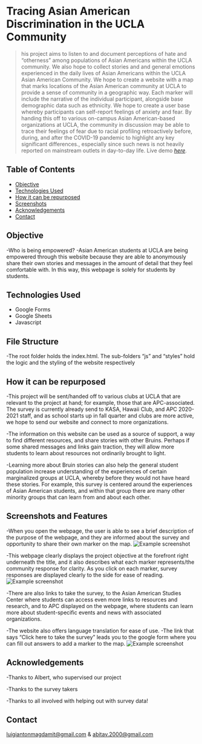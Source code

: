 # Tracing Asian American Discrimination in the UCLA Community
> his project aims to listen to and document perceptions of hate and “otherness” among populations of Asian Americans within the UCLA community. We also hope to collect stories and and general emotions experienced in the daily lives of Asian Americans within the UCLA Asian American Community. We hope to create a website with a map that marks locations of the Asian American community at UCLA to provide a sense of community in a geographic way. Each marker will include the narrative of the individual participant, alongside base demographic data such as ethnicity. We hope to create a user base whereby participants can self-report feelings of anxiety and fear. By handing this off to various on-campus Asian American-based organizations at UCLA, the community in discussion may be able to trace their feelings of fear due to racial profiling retroactively before, during, and after the COVID-19 pandemic to highlight any key significant differences., especially since such news is not heavily reported on mainstream outlets in day-to-day life.
> Live demo [_here_](https://luigimagdamitucla.github.io/musical-lamp/project/). <!-- If you have the project hosted somewhere, include the link here. -->

## Table of Contents
* [Objective](#objective)
* [Technologies Used](#technologies-used)
* [How it can be repurposed](#how-it-can-be-repurposed)
* [Screenshots](#screenshots-and-features)
* [Acknowledgements](#acknowledgements)
* [Contact](#contact)
<!-- * [License](#license) -->


## Objective
-Who is being empowered?
-Asian American students at UCLA are being empowered through this website because they are able to anonymously share their own stories and messages in the amount of detail that they feel comfortable with. In this way, this webpage is solely for students by students.
<!-- You don't have to answer all the questions - just the ones relevant to your project. -->


## Technologies Used
- Google Forms
- Google Sheets
- Javascript
## File Structure
-The root folder holds the index.html. The sub-folders “js” and “styles” hold the logic and the styling of the website respectively

## How it can be repurposed
-This project will be sent/handed off to various clubs at UCLA that are relevant to the project at hand; for example, those that are APC-associated. The survey is currently already send to KASA, Hawaii Club, and APC 2020-2021 staff, and as school starts up in fall quarter and clubs are more active, we hope to send our website and connect to more organizations.

-The information on this website can be used as a source of support, a way to find different resources, and share stories with other Bruins. Perhaps if some shared messages and links gain traction, they will allow more students to learn about resources not ordinarily brought to light.

-Learning more about Bruin stories can also help the general student population increase understanding of the experiences of certain marginalized groups at UCLA, whereby before they would not have heard these stories. For example, this survey is centered around the experiences of Asian American students, and within that group there are many other minority groups that can learn from and about each other.

## Screenshots and Features
-When you open the webpage, the user is able to see a brief description of the purpose of the webpage, and they are informed about the survey and opportunity to share their own marker on the map.
![Example screenshot](./Screenshot(11).png)

-This webpage clearly displays the project objective at the forefront right underneath the title, and it also describes what each marker represents/the community response for clarity. As you click on each marker, survey responses are displayed clearly to the side for ease of reading.
![Example screenshot](./Screenshot(12).png)

-There are also links to take the survey, to the Asian American Studies Center where students can access even more links to resources and research, and to APC displayed on the webpage, where students can learn more about student-specific events and news with associated organizations.

-The website also offers language translation for ease of use.
-The link that says “Click here to take the survey” leads you to the google form where you can fill out answers to add a marker to the map.
![Example screenshot](./Screenshot(13).png)


<!-- If you have screenshots you'd like to share, include them here. -->




## Acknowledgements
-Thanks to Albert, who supervised our project

-Thanks to the survey takers

-Thanks to all involved with helping out with survey data!


## Contact
luigiantonmagdamit@gmail.com & abitav.2000@gmail.com



<!-- You don't have to include all sections - just the one's relevant to your project →
